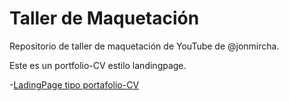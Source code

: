 # Taller de Maquetación

Repositorio de taller de maquetación de YouTube de @jonmircha. 

Este es un portfolio-CV estilo landingpage. 


-[LadingPage tipo portafolio-CV](https://mcarlos23.github.io/yt-taller-maquetacion/portfolio-cv)